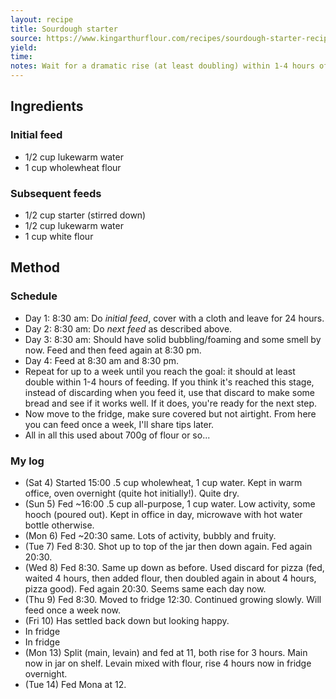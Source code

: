 ```yaml
---
layout: recipe
title: Sourdough starter
source: https://www.kingarthurflour.com/recipes/sourdough-starter-recipe
yield: 
time: 
notes: Wait for a dramatic rise (at least doubling) within 1-4 hours of feeding, before moving to fridge.
---
```


## Ingredients
### Initial feed
- 1/2 cup lukewarm water
- 1 cup wholewheat flour

### Subsequent feeds
- 1/2 cup starter (stirred down)
- 1/2 cup lukewarm water
- 1 cup white flour

## Method
### Schedule
- Day 1: 8:30 am: Do *initial feed*, cover with a cloth and leave for 24 hours.
- Day 2: 8:30 am: Do *next feed* as described above.
- Day 3: 8:30 am: Should have solid bubbling/foaming and some smell by now. Feed and then feed again at 8:30 pm.
- Day 4: Feed at 8:30 am and 8:30 pm.
- Repeat for up to a week until you reach the goal: it should at least double within 1-4 hours of feeding. If you think it's reached this stage, instead of discarding when you feed it, use that discard to make some bread and see if it works well. If it does, you're ready for the next step.
- Now move to the fridge, make sure covered but not airtight. From here you can feed once a week, I'll share tips later.
- All in all this used about 700g of flour or so...

### My log
- (Sat 4) Started 15:00 .5 cup wholewheat, 1 cup water. Kept in warm office, oven overnight (quite hot initially!). Quite dry.
- (Sun 5) Fed ~16:00 .5 cup all-purpose, 1 cup water. Low activity, some hooch (poured out). Kept in office in day, microwave with hot water bottle otherwise.
- (Mon 6) Fed ~20:30 same. Lots of activity, bubbly and fruity.
- (Tue 7) Fed 8:30. Shot up to top of the jar then down again. Fed again 20:30.
- (Wed 8) Fed 8:30. Same up down as before. Used discard for pizza (fed, waited 4 hours, then added flour, then doubled again in about 4 hours, pizza good). Fed again 20:30. Seems same each day now.
- (Thu 9) Fed 8:30. Moved to fridge 12:30. Continued growing slowly. Will feed once a week now.
- (Fri 10) Has settled back down but looking happy.
- In fridge
- In fridge
- (Mon 13) Split (main, levain) and fed at 11, both rise for 3 hours. Main now in jar on shelf. Levain mixed with flour, rise 4 hours now in fridge overnight.
- (Tue 14) Fed Mona at 12.

